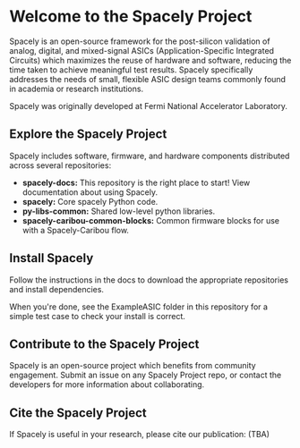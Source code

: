 # Welcome to the Spacely Project

Spacely is an open-source framework for the post-silicon validation of analog, digital, and mixed-signal ASICs (Application-Specific Integrated Circuits) which maximizes the reuse of hardware and software, reducing the time taken to achieve meaningful test results. Spacely specifically addresses the needs of small, flexible ASIC design teams commonly found in academia or research institutions.

Spacely was originally developed at Fermi National Accelerator Laboratory. 

## Explore the Spacely Project

Spacely includes software, firmware, and hardware components distributed across several repositories:

* **spacely-docs:** This repository is the right place to start! View documentation about using Spacely.
* **spacely:** Core spacely Python code.
* **py-libs-common:** Shared low-level python libraries.
* **spacely-caribou-common-blocks:** Common firmware blocks for use with a Spacely-Caribou flow. 

## Install Spacely

Follow the instructions in the docs to download the appropriate repositories and install dependencies.

When you're done, see the ExampleASIC folder in this repository for a simple test case to check your install is correct.

## Contribute to the Spacely Project

Spacely is an open-source project which benefits from community engagement. Submit an issue on any Spacely Project repo, or contact the developers for more information about collaborating.

## Cite the Spacely Project

If Spacely is useful in your research, please cite our publication: (TBA)
